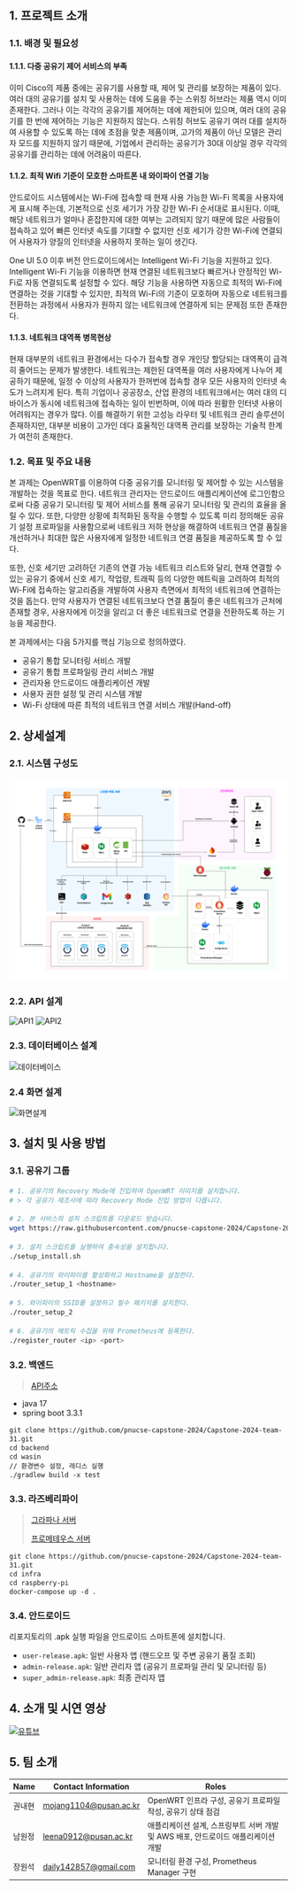 ## 1. 프로젝트 소개
### 1.1. 배경 및 필요성
#### 1.1.1. 다중 공유기 제어 서비스의 부족
 이미 Cisco의 제품 중에는 공유기를 사용할 때, 제어 및 관리를 보장하는 제품이 있다. 여러 대의 공유기를 설치 및 사용하는 데에 도움을 주는 스위칭 허브라는 제품 역시 이미 존재한다. 그러나 이는 각각의 공유기를 제어하는 데에 제한되어 있으며, 여러 대의 공유기를 한 번에 제어하는 기능은 지원하지 않는다. 스위칭 허브도 공유기 여러 대를 설치하여 사용할 수 있도록 하는 데에 초점을 맞춘 제품이며, 고가의 제품이 아닌 모델은 관리자 모드를 지원하지 않기 때문에, 기업에서 관리하는 공유기가 30대 이상일 경우 각각의 공유기를 관리하는 데에 어려움이 따른다.

#### 1.1.2. 최적 Wifi 기준이 모호한 스마트폰 내 와이파이 연결 기능
안드로이드 시스템에서는 Wi-Fi에 접속할 때 현재 사용 가능한 Wi-Fi 목록을 사용자에게 표시해 주는데, 기본적으로 신호 세기가 가장 강한 Wi-Fi 순서대로 표시된다. 이때, 해당 네트워크가 얼마나 혼잡한지에 대한 여부는 고려되지 않기 때문에 많은 사람들이 접속하고 있어 빠른 인터넷 속도를 기대할 수 없지만 신호 세기가 강한 Wi-Fi에 연결되어 사용자가 양질의 인터넷을 사용하지 못하는 일이 생긴다.

One UI 5.0 이후 버전 안드로이드에서는 Intelligent Wi-Fi 기능을 지원하고 있다. Intelligent Wi-Fi 기능을 이용하면 현재 연결된 네트워크보다 빠르거나 안정적인 Wi-Fi로 자동 연결되도록 설정할 수 있다. 해당 기능을 사용하면 자동으로 최적의 Wi-Fi에 연결하는 것을 기대할 수 있지만, 최적의 Wi-Fi의 기준이 모호하며 자동으로 네트워크를 전환하는 과정에서 사용자가 원하지 않는 네트워크에 연결하게 되는 문제점 또한 존재한다.

#### 1.1.3. 네트워크 대역폭 병목현상
현재 대부분의 네트워크 환경에서는 다수가 접속할 경우 개인당 할당되는 대역폭이 급격히 줄어드는 문제가 발생한다. 네트워크는 제한된 대역폭을 여러 사용자에게 나누어 제공하기 때문에, 일정 수 이상의 사용자가 한꺼번에 접속할 경우 모든 사용자의 인터넷 속도가 느려지게 된다. 특히 기업이나 공공장소, 산업 환경의 네트워크에서는 여러 대의 디바이스가 동시에 네트워크에 접속하는 일이 빈번하며, 이에 따라 원활한 인터넷 사용이 어려워지는 경우가 많다. 이를 해결하기 위한 고성능 라우터 및 네트워크 관리 솔루션이 존재하지만, 대부분 비용이 고가인 데다 효율적인 대역폭 관리를 보장하는 기술적 한계가 여전히 존재한다.

### 1.2. 목표 및 주요 내용
본 과제는 OpenWRT를 이용하여 다중 공유기를 모니터링 및 제어할 수 있는 시스템을 개발하는 것을 목표로 한다. 네트워크 관리자는 안드로이드 애플리케이션에 로그인함으로써 다중 공유기 모니터링 및 제어 서비스를 통해 공유기 모니터링 및 관리의 효율을 올릴 수 있다. 또한, 다양한 상황에 최적화된 동작을 수행할 수 있도록 미리 정의해둔 공유기 설정 프로파일을 사용함으로써 네트워크 저하 현상을 해결하여 네트워크 연결 품질을 개선하거나 최대한 많은 사용자에게 일정한 네트워크 연결 품질을 제공하도록 할 수 있다. 

또한, 신호 세기만 고려하던 기존의 연결 가능 네트워크 리스트와 달리, 현재 연결할 수 있는 공유기 중에서 신호 세기, 작업량, 트래픽 등의 다양한 메트릭을 고려하여 최적의 Wi-Fi에 접속하는 알고리즘을 개발하여 사용자 측면에서 최적의 네트워크에 연결하는 것을 돕는다. 만약 사용자가 연결된 네트워크보다 연결 품질이 좋은 네트워크가 근처에 존재할 경우, 사용자에게 이것을 알리고 더 좋은 네트워크로 연결을 전환하도록 하는 기능을 제공한다.

본 과제에서는 다음 5가지를 핵심 기능으로 정의하였다.
- 공유기 통합 모니터링 서비스 개발
- 공유기 통합 프로파일링 관리 서비스 개발
- 관리자용 안드로이드 애플리케이션 개발
- 사용자 권한 설정 및 관리 시스템 개발 
- Wi-Fi 상태에 따른 최적의 네트워크 연결 서비스 개발(Hand-off)

## 2. 상세설계
### 2.1. 시스템 구성도
![diagram](images/01-grad-project-diagram.png)

### 2.2. API 설계
![API1](https://github.com/user-attachments/assets/96bc088a-993e-4fb0-aa9d-ce7243a0131e)
![API2](https://github.com/user-attachments/assets/34e4f878-6ef9-4d02-875a-266b3c5afd64)

### 2.3. 데이터베이스 설계
![데이터베이스](https://github.com/user-attachments/assets/8bc81b7c-37ab-42e1-b4b3-0e3e51fc3417)

### 2.4 화면 설계
![화면설계](https://github.com/user-attachments/assets/89f85e63-5bbd-457f-92c4-fb4e7cbbf841)


## 3. 설치 및 사용 방법
### 3.1. 공유기 그룹
```bash
# 1. 공유기의 Recovery Mode에 진입하여 OpenWRT 이미지를 설치합니다.
# > 각 공유기 제조사에 따라 Recovery Mode 진입 방법이 다릅니다.

# 2. 본 서비스의 설치 스크립트를 다운로드 받습니다.
wget https://raw.githubusercontent.com/pnucse-capstone-2024/Capstone-2024-team-31/refs/heads/main/infra/setup_install -O ./setup_install.sh

# 3. 설치 스크립트를 실행하여 종속성을 설치합니다.
./setup_install.sh

# 4. 공유기의 와이파이를 활성화하고 Hostname을 설정한다.
./router_setup_1 <hostname>

# 5. 와이파이의 SSID를 설정하고 필수 패키지를 설치한다.
./router_setup_2

# 6. 공유기의 메트릭 수집을 위해 Prometheus에 등록한다.
./register_router <ip> <port>
```

### 3.2. 백엔드
> [API주소](http://api.wasin.site:8080)
- java 17
- spring boot 3.3.1
```
git clone https://github.com/pnucse-capstone-2024/Capstone-2024-team-31.git
cd backend
cd wasin
// 환경변수 설정, 레디스 실행
./gradlew build -x test
```

### 3.3. 라즈베리파이
> [그라파나 서버](http://grafana.daily-cotidie.com)
>
> [프로메테우스 서버](https://prometheus.daily-cotidie.com)
```
git clone https://github.com/pnucse-capstone-2024/Capstone-2024-team-31.git
cd infra
cd raspberry-pi
docker-compose up -d .
```

### 3.4. 안드로이드
리포지토리의 .apk 실행 파일을 안드로이드 스마트폰에 설치합니다.
- `user-release.apk`: 일반 사용자 앱 (핸드오프 및 주변 공유기 품질 조회)
- `admin-release.apk`: 일반 관리자 앱 (공유기 프로파일 관리 및 모니터링 등)
- `super_admin-release.apk`: 최종 관리자 앱


## 4. 소개 및 시연 영상
[![유튜브](https://img.youtube.com/vi/mBNGVh2ZdKo/0.jpg)](https://www.youtube.com/watch?v=mBNGVh2ZdKo)

## 5. 팀 소개
| Name              | Contact Information     | Roles                                                   | 
|-------------------|-------------------------|---------------------------------------------------------|
| 권내현 | mojang1104@pusan.ac.kr | OpenWRT 인프라 구성, 공유기 프로파일 작성, 공유기 상태 점검 |
| 남원정 | leena0912@pusan.ac.kr   | 애플리케이션 설계, 스프링부트 서버 개발 및 AWS 배포, 안드로이드 애플리케이션 개발 |
| 장원석 | daily142857@gmail.com   | 모니터링 환경 구성, Prometheus Manager 구현 |
